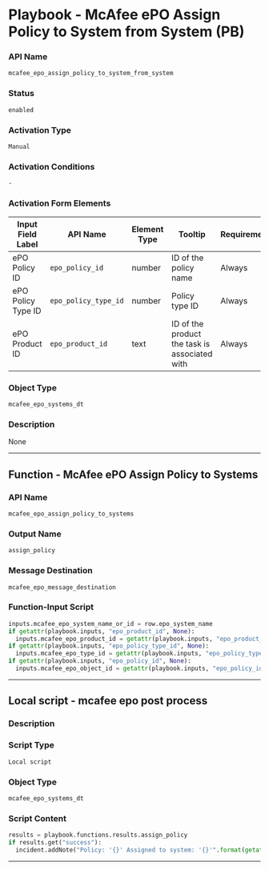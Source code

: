 <!--
    DO NOT MANUALLY EDIT THIS FILE
    THIS FILE IS AUTOMATICALLY GENERATED WITH resilient-sdk codegen
    Generated with resilient-sdk v51.0.0.2.575
-->

# Playbook - McAfee ePO Assign Policy to System from System (PB)

### API Name
`mcafee_epo_assign_policy_to_system_from_system`

### Status
`enabled`

### Activation Type
`Manual`

### Activation Conditions
`-`

### Activation Form Elements
| Input Field Label | API Name | Element Type | Tooltip | Requirement |
| ----------------- | -------- | ------------ | ------- | ----------- |
| ePO Policy ID | `epo_policy_id` | number | ID of the policy name | Always |
| ePO Policy Type ID | `epo_policy_type_id` | number | Policy type ID | Always |
| ePO Product ID | `epo_product_id` | text | ID of the product the task is associated with | Always |

### Object Type
`mcafee_epo_systems_dt`

### Description
None


---
## Function - McAfee ePO Assign Policy to Systems

### API Name
`mcafee_epo_assign_policy_to_systems`

### Output Name
`assign_policy`

### Message Destination
`mcafee_epo_message_destination`

### Function-Input Script
```python
inputs.mcafee_epo_system_name_or_id = row.epo_system_name
if getattr(playbook.inputs, "epo_product_id", None):
  inputs.mcafee_epo_product_id = getattr(playbook.inputs, "epo_product_id")
if getattr(playbook.inputs, "epo_policy_type_id", None):
  inputs.mcafee_epo_type_id = getattr(playbook.inputs, "epo_policy_type_id")
if getattr(playbook.inputs, "epo_policy_id", None):
  inputs.mcafee_epo_object_id = getattr(playbook.inputs, "epo_policy_id")
```

---

## Local script - mcafee epo post process

### Description


### Script Type
`Local script`

### Object Type
`mcafee_epo_systems_dt`

### Script Content
```python
results = playbook.functions.results.assign_policy
if results.get("success"):
  incident.addNote("Policy: '{}' Assigned to system: '{}'".format(getattr(playbook.inputs, "epo_policy_id"), row.epo_system_name))
```

---

